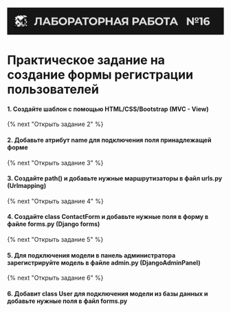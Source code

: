 ![alt MATE Programming Lab](https://github.com/MATE-Programming/Lab_logo/blob/main/lab_16.svg?raw=true)
# Практическое задание на создание формы регистрации пользователей

#### 1. Cоздайте шаблон с помощью HTML/CSS/Bootstrap (MVC - View)

{% next "Открыть задание 2" %}

#### 2. Добавьте атрибут name для подключения поля принадлежащей форме
                    
{% next "Открыть задание 3" %}
#### 3. Создайте path() и добавьте нужные маршрутизаторы в файл urls.py (Urlmapping)


{% next "Открыть задание 4" %}

#### 4. Создайте class ContactForm и добавьте нужные поля в форму в файле forms.py (Django forms)

{% next "Открыть задание 5" %}

#### 5. Для подключения модели в панель администратора зарегистрируйте модель в файле admin.py  (DjangoAdminPanel)

{% next "Открыть задание 6" %}

#### 6. Добавит class User для подключения модели из базы данных и добавьте нужные поля в файл forms.py



